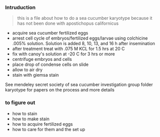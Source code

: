 ### Intruduction
> this is a file about how to do a sea cucumber karyotype because it has not been done with apostichopus californicus 

* acquire sea cucumber fertilized eggs
* arrest cell cycle of embryos/fertilized eggs/larvae using colchicine .005% solution. Solution is added 8, 10, 13, and 16 h after insemination
* after treatment treat with .075 M KCL for 1.5 hrs at 20 C
* fix with canoy's solution at -20 C for 3 hrs or more
* centrifuge embryos and cells
* place drop of condense cells on slide
* allow to air dry
* stain with giemsa stain  

See mendeley secret society of sea cucumber investigation group folder karyotype for papers on the process and more details

### to figure out
* how to stain
* how to make stain
* how to acquire fertilized eggs
* how to care for them and the set up

